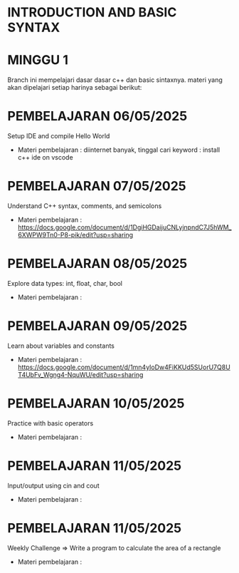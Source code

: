 # INTRODUCTION AND BASIC SYNTAX
# MINGGU 1

Branch ini mempelajari dasar dasar c++ dan basic sintaxnya.
materi yang akan dipelajari setiap harinya sebagai berikut:

# PEMBELAJARAN 06/05/2025
Setup IDE and compile Hello World
- Materi pembelajaran   : diinternet banyak, tinggal cari keyword : install c++ ide on vscode
# PEMBELAJARAN 07/05/2025
Understand C++ syntax, comments, and semicolons
- Materi pembelajaran   : https://docs.google.com/document/d/1DgiHGDaijuCNLyjnpndC7J5hWM_6XWPW9Tn0-P8-pik/edit?usp=sharing

# PEMBELAJARAN 08/05/2025
Explore data types: int, float, char, bool
- Materi pembelajaran   : 

# PEMBELAJARAN 09/05/2025
Learn about variables and constants
- Materi pembelajaran   : https://docs.google.com/document/d/1mn4yIoDw4FiKKUd5SUorU7Q8UT4UbFv_Wgng4-NquWU/edit?usp=sharing

# PEMBELAJARAN 10/05/2025
Practice with basic operators
- Materi pembelajaran   : 

# PEMBELAJARAN 11/05/2025
Input/output using cin and cout
- Materi pembelajaran   : 

# PEMBELAJARAN 11/05/2025
Weekly Challenge => Write a program to calculate the area of a rectangle
- Materi pembelajaran   :